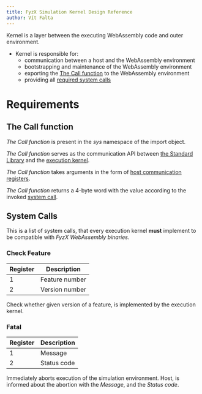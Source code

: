 ```yaml
---
title: FyzX Simulation Kernel Design Reference
author: Vít Falta
---
```


Kernel is a layer between the executing WebAssembly code and outer environment.

- Kernel is responsible for:
    - communication between a host and the WebAssembly environment
    - bootstrapping and maintenance of the WebAssembly environment
    - exporting the [The Call function](#the-call-function) to the WebAssembly environment
    - providing all [required system calls](#system-calls)

# Requirements

## The Call function

*The Call function* is present in the *sys* namespace of the import object.

*The Call function* serves as the communication API between [the Standard Library](/STD/) and the [execution kernel](#title).

*The Call function* takes arguments in the form of [host communication registers](/Simulation/environment.html#host-communication-registers).

*The Call function* returns a 4-byte word with the value according to the invoked [system call](#system-calls).

## System Calls

This is a list of system calls, that every execution kernel **must** implement to be compatible with *FyzX WebAssembly binaries*.

### Check Feature

| Register | Description    |
| -------- | -------------- |
|     1    | Feature number |
|     2    | Version number |

Check whether given version of a feature, is implemented by the execution kernel. 


### Fatal

| Register | Description    |
| -------- | -------------- |
|     1    | Message        |
|     2    | Status code    |

Immediately aborts execution of the simulation environment.
Host, is informed about the abortion with the *Message*, and the *Status code*.
